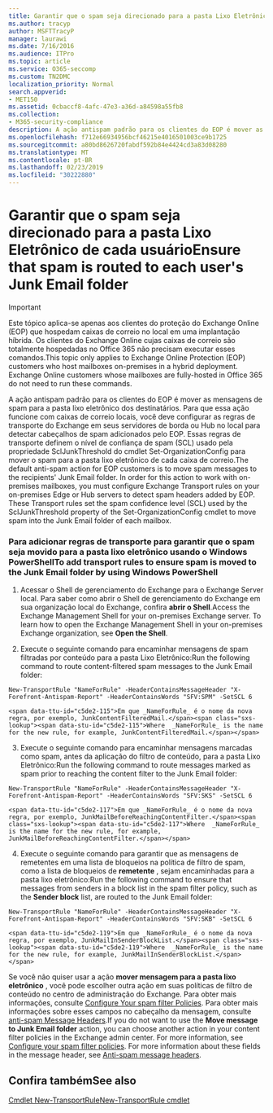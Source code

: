 ```yaml
---
title: Garantir que o spam seja direcionado para a pasta Lixo Eletrônico de cada usuário
ms.author: tracyp
author: MSFTTracyP
manager: laurawi
ms.date: 7/16/2016
ms.audience: ITPro
ms.topic: article
ms.service: O365-seccomp
ms.custom: TN2DMC
localization_priority: Normal
search.appverid:
- MET150
ms.assetid: 0cbaccf8-4afc-47e3-a36d-a84598a55fb8
ms.collection:
- M365-security-compliance
description: A ação antispam padrão para os clientes do EOP é mover as mensagens de spam para a pasta lixo eletrônico dos destinatários. Para que essa ação funcione com caixas de correio locais, você deve configurar as regras de transporte do Exchange em seus servidores de borda ou Hub no local para detectar cabeçalhos de spam adicionados pelo EOP. Essas regras de transporte definem o nível de confiança de spam (SCL) usado pela propriedade SclJunkThreshold do cmdlet Set-OrganizationConfig para mover o spam para a pasta lixo eletrônico de cada caixa de correio.
ms.openlocfilehash: f712e66934956bcf46215e4016501003ce9b1725
ms.sourcegitcommit: a80bd8626720fabdf592b84e4424cd3a83d08280
ms.translationtype: MT
ms.contentlocale: pt-BR
ms.lasthandoff: 02/23/2019
ms.locfileid: "30222880"
---
```

# <a name="ensure-that-spam-is-routed-to-each-users-junk-email-folder"></a><span data-ttu-id="c5de2-105">Garantir que o spam seja direcionado para a pasta Lixo Eletrônico de cada usuário</span><span class="sxs-lookup"><span data-stu-id="c5de2-105">Ensure that spam is routed to each user's Junk Email folder</span></span>

> [!IMPORTANT]
> <span data-ttu-id="c5de2-p102">Este tópico aplica-se apenas aos clientes do proteção do Exchange Online (EOP) que hospedam caixas de correio no local em uma implantação híbrida. Os clientes do Exchange Online cujas caixas de correio são totalmente hospedadas no Office 365 não precisam executar esses comandos.</span><span class="sxs-lookup"><span data-stu-id="c5de2-p102">This topic only applies to Exchange Online Protection (EOP) customers who host mailboxes on-premises in a hybrid deployment. Exchange Online customers whose mailboxes are fully-hosted in Office 365 do not need to run these commands.</span></span> 
  
<span data-ttu-id="c5de2-p103">A ação antispam padrão para os clientes do EOP é mover as mensagens de spam para a pasta lixo eletrônico dos destinatários. Para que essa ação funcione com caixas de correio locais, você deve configurar as regras de transporte do Exchange em seus servidores de borda ou Hub no local para detectar cabeçalhos de spam adicionados pelo EOP. Essas regras de transporte definem o nível de confiança de spam (SCL) usado pela propriedade SclJunkThreshold do cmdlet Set-OrganizationConfig para mover o spam para a pasta lixo eletrônico de cada caixa de correio.</span><span class="sxs-lookup"><span data-stu-id="c5de2-p103">The default anti-spam action for EOP customers is to move spam messages to the recipients' Junk Email folder. In order for this action to work with on-premises mailboxes, you must configure Exchange Transport rules on your on-premises Edge or Hub servers to detect spam headers added by EOP. These Transport rules set the spam confidence level (SCL) used by the SclJunkThreshold property of the Set-OrganizationConfig cmdlet to move spam into the Junk Email folder of each mailbox.</span></span> 
  
### <a name="to-add-transport-rules-to-ensure-spam-is-moved-to-the-junk-email-folder-by-using-windows-powershell"></a><span data-ttu-id="c5de2-111">Para adicionar regras de transporte para garantir que o spam seja movido para a pasta lixo eletrônico usando o Windows PowerShell</span><span class="sxs-lookup"><span data-stu-id="c5de2-111">To add transport rules to ensure spam is moved to the Junk Email folder by using Windows PowerShell</span></span>

1. <span data-ttu-id="c5de2-p104">Acessar o Shell de gerenciamento do Exchange para o Exchange Server local. Para saber como abrir o Shell de gerenciamento do Exchange em sua organização local do Exchange, confira **abrir o Shell**.</span><span class="sxs-lookup"><span data-stu-id="c5de2-p104">Access the Exchange Management Shell for your on-premises Exchange server. To learn how to open the Exchange Management Shell in your on-premises Exchange organization, see **Open the Shell**.</span></span>
    
2. <span data-ttu-id="c5de2-114">Execute o seguinte comando para encaminhar mensagens de spam filtradas por conteúdo para a pasta Lixo Eletrônico:</span><span class="sxs-lookup"><span data-stu-id="c5de2-114">Run the following command to route content-filtered spam messages to the Junk Email folder:</span></span>
    
  ```
  New-TransportRule "NameForRule" -HeaderContainsMessageHeader "X-Forefront-Antispam-Report" -HeaderContainsWords "SFV:SPM" -SetSCL 6
  ```

    <span data-ttu-id="c5de2-115">Em que _NameForRule_ é o nome da nova regra, por exemplo, JunkContentFilteredMail.</span><span class="sxs-lookup"><span data-stu-id="c5de2-115">Where  _NameForRule_ is the name for the new rule, for example, JunkContentFilteredMail.</span></span> 
    
3. <span data-ttu-id="c5de2-116">Execute o seguinte comando para encaminhar mensagens marcadas como spam, antes da aplicação do filtro de conteúdo, para a pasta Lixo Eletrônico:</span><span class="sxs-lookup"><span data-stu-id="c5de2-116">Run the following command to route messages marked as spam prior to reaching the content filter to the Junk Email folder:</span></span>
    
  ```
  New-TransportRule "NameForRule" -HeaderContainsMessageHeader "X-Forefront-Antispam-Report" -HeaderContainsWords "SFV:SKS" -SetSCL 6
  ```

    <span data-ttu-id="c5de2-117">Em que _NameForRule_ é o nome da nova regra, por exemplo, JunkMailBeforeReachingContentFilter.</span><span class="sxs-lookup"><span data-stu-id="c5de2-117">Where  _NameForRule_ is the name for the new rule, for example, JunkMailBeforeReachingContentFilter.</span></span> 
    
4. <span data-ttu-id="c5de2-118">Execute o seguinte comando para garantir que as mensagens de remetentes em uma lista de bloqueios na política de filtro de spam, como a lista de bloqueios de **remetente** , sejam encaminhadas para a pasta lixo eletrônico:</span><span class="sxs-lookup"><span data-stu-id="c5de2-118">Run the following command to ensure that messages from senders in a block list in the spam filter policy, such as the **Sender block** list, are routed to the Junk Email folder:</span></span> 
    
  ```
  New-TransportRule "NameForRule" -HeaderContainsMessageHeader "X-Forefront-Antispam-Report" -HeaderContainsWords "SFV:SKB" -SetSCL 6
  ```

    <span data-ttu-id="c5de2-119">Em que _NameForRule_ é o nome da nova regra, por exemplo, JunkMailInSenderBlockList.</span><span class="sxs-lookup"><span data-stu-id="c5de2-119">Where  _NameForRule_ is the name for the new rule, for example, JunkMailInSenderBlockList.</span></span> 
    
<span data-ttu-id="c5de2-p105">Se você não quiser usar a ação **mover mensagem para a pasta lixo eletrônico** , você pode escolher outra ação em suas políticas de filtro de conteúdo no centro de administração do Exchange. Para obter mais informações, consulte [Configure Your spam filter Policies](configure-your-spam-filter-policies.md). Para obter mais informações sobre esses campos no cabeçalho da mensagem, consulte [anti-spam Message Headers](anti-spam-message-headers.md).</span><span class="sxs-lookup"><span data-stu-id="c5de2-p105">If you do not want to use the **Move message to Junk Email folder** action, you can choose another action in your content filter policies in the Exchange admin center. For more information, see [Configure your spam filter policies](configure-your-spam-filter-policies.md). For more information about these fields in the message header, see [Anti-spam message headers](anti-spam-message-headers.md).</span></span>
  
## <a name="see-also"></a><span data-ttu-id="c5de2-123">Confira também</span><span class="sxs-lookup"><span data-stu-id="c5de2-123">See also</span></span>

[<span data-ttu-id="c5de2-124">Cmdlet New-TransportRule</span><span class="sxs-lookup"><span data-stu-id="c5de2-124">New-TransportRule cmdlet</span></span>](https://technet.microsoft.com/library/bb125138%28v=exchg.160%29.aspx)

